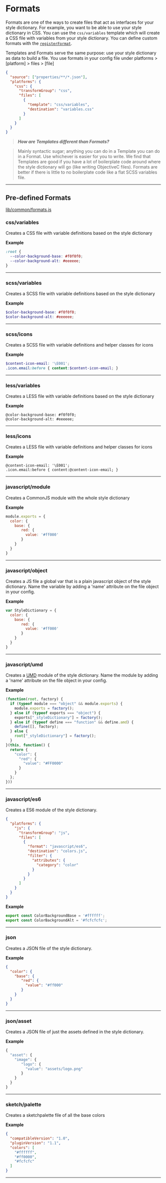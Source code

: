 # Formats

Formats are one of the ways to create files that act as interfaces for your style dictionary. For example, you want to be able to
use your style dictionary in CSS. You can use the `css/variables` template which will create a CSS file with variables from
your style dictionary. You can define custom formats with the [`registerFormat`](api.md#registerformat).

Templates and Formats serve the same purpose: use your style dictionary as data to build a file. You use formats in your config
file under platforms > [platform] > files > [file]

```json
{
  "source": ["properties/**/*.json"],
  "platforms": {
    "css": {
      "transformGroup": "css",
      "files": [
        {
          "template": "css/variables",
          "destination": "variables.css"
        }
      ]
    }
  }
}
```


>*__How are Templates different than Formats?__*

>Mainly syntactic sugar; anything you can do in a Template you can do in a Format. Use whichever is easier for you to write. We find
that Templates are good if you have a lot of boilerplate code around where the style dictionary will go (like writing ObjectiveC files).
Formats are better if there is little to no boilerplate code like a flat SCSS variables file.

----

## Pre-defined Formats

[lib/common/formats.js](https://github.com/amzn/style-dictionary/blob/master/lib/common/formats.js)

### css/variables


Creates a CSS file with variable definitions based on the style dictionary

**Example**
```css
:root {
  --color-background-base: #f0f0f0;
  --color-background-alt: #eeeeee;
}
```

* * *

### scss/variables


Creates a SCSS file with variable definitions based on the style dictionary

**Example**
```scss
$color-background-base: #f0f0f0;
$color-background-alt: #eeeeee;
```

* * *

### scss/icons


Creates a SCSS file with variable definitions and helper classes for icons

**Example**
```scss
$content-icon-email: '\E001';
.icon.email:before { content:$content-icon-email; }
```

* * *

### less/variables


Creates a LESS file with variable definitions based on the style dictionary

**Example**
```less
@color-background-base: #f0f0f0;
@color-background-alt: #eeeeee;
```

* * *

### less/icons


Creates a LESS file with variable definitions and helper classes for icons

**Example**
```less
@content-icon-email: '\E001';
.icon.email:before { content:@content-icon-email; }
```

* * *

### javascript/module


Creates a CommonJS module with the whole style dictionary

**Example**
```js
module.exports = {
  color: {
    base: {
       red: {
         value: '#ff000'
       }
    }
  }
}
```

* * *

### javascript/object


Creates a JS file a global var that is a plain javascript object of the style dictionary.
Name the variable by adding a 'name' attribute on the file object in your config.

**Example**
```js
var StyleDictionary = {
  color: {
    base: {
       red: {
         value: '#ff000'
       }
    }
  }
}
```

* * *

### javascript/umd


Creates a [UMD](https://github.com/umdjs/umd) module of the style
dictionary. Name the module by adding a 'name' attribute on the file object
in your config.

**Example**
```js
(function(root, factory) {
  if (typeof module === "object" && module.exports) {
    module.exports = factory();
  } else if (typeof exports === "object") {
    exports["_styleDictionary"] = factory();
  } else if (typeof define === "function" && define.amd) {
    define([], factory);
  } else {
    root["_styleDictionary"] = factory();
  }
}(this, function() {
  return {
    "color": {
      "red": {
        "value": "#FF0000"
      }
    }
  };
}))
```

* * *

### javascript/es6


Creates a ES6 module of the style dictionary.

```json
{
  "platforms": {
    "js": {
      "transformGroup": "js",
      "files": [
        {
          "format": "javascript/es6",
          "destination": "colors.js",
          "filter": {
            "attributes": {
              "category": "color"
            }
          }
        }
      ]
    }
  }
}
```

**Example**
```js
export const ColorBackgroundBase = '#ffffff';
export const ColorBackgroundAlt = '#fcfcfcfc';
```

* * *

### json


Creates a JSON file of the style dictionary.

**Example**
```json
{
  "color": {
    "base": {
       "red": {
         "value": "#ff000"
       }
    }
  }
}
```

* * *

### json/asset


Creates a JSON file of just the assets defined in the style dictionary.

**Example**
```js
{
  "asset": {
    "image": {
       "logo": {
         "value": "assets/logo.png"
       }
    }
  }
}
```

* * *

### sketch/palette


Creates a sketchpalette file of all the base colors

**Example**
```json
{
  "compatibleVersion": "1.0",
  "pluginVersion": "1.1",
  "colors": [
    "#ffffff",
    "#ff0000",
    "#fcfcfc"
  ]
}
```

* * *

